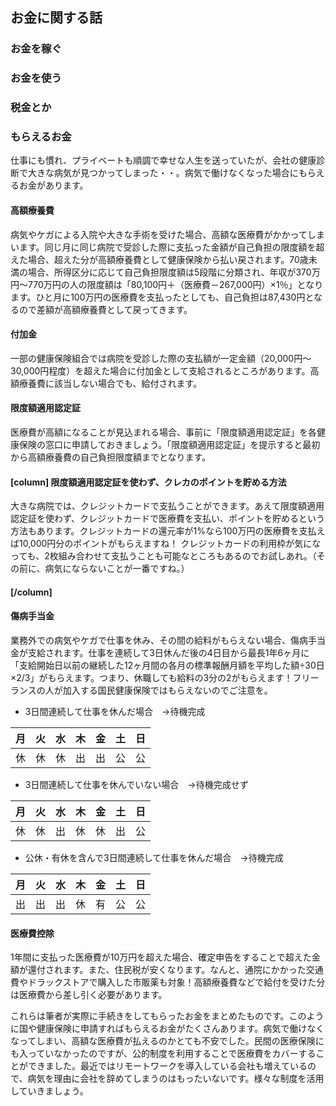 ## お金に関する話

### お金を稼ぐ

### お金を使う

### 税金とか

### もらえるお金
仕事にも慣れ、プライベートも順調で幸せな人生を送っていたが、会社の健康診断で大きな病気が見つかってしまった・・。病気で働けなくなった場合にもらえるお金があります。

#### 高額療養費
病気やケガによる入院や大きな手術を受けた場合、高額な医療費がかかってしまいます。同じ月に同じ病院で受診した際に支払った金額が自己負担の限度額を超えた場合、超えた分が高額療養費として健康保険から払い戻されます。70歳未満の場合、所得区分に応じて自己負担限度額は5段階に分類され、年収が370万円〜770万円の人の限度額は「80,100円＋（医療費－267,000円）×1％」となります。ひと月に100万円の医療費を支払ったとしても、自己負担は87,430円となるので差額が高額療養費として戻ってきます。


#### 付加金
一部の健康保険組合では病院を受診した際の支払額が一定金額（20,000円〜30,000円程度）を超えた場合に付加金として支給されるところがあります。高額療養費に該当しない場合でも、給付されます。


#### 限度額適用認定証
医療費が高額になることが見込まれる場合、事前に「限度額適用認定証」を各健康保険の窓口に申請しておきましょう。「限度額適用認定証」を提示すると最初から高額療養費の自己負担限度額までとなります。

#### [column] 限度額適用認定証を使わず、クレカのポイントを貯める方法

大きな病院では、クレジットカードで支払うことができます。あえて限度額適用認定証を使わず、クレジットカードで医療費を支払い、ポイントを貯めるという方法もあります。クレジットカードの還元率が1%なら100万円の医療費を支払えば10,000円分のポイントがもらえますね！
クレジットカードの利用枠が気になっても、2枚組み合わせて支払うことも可能なところもあるのでお試しあれ。（その前に、病気にならないことが一番ですね。）

#### [/column]

#### 傷病手当金
業務外での病気やケガで仕事を休み、その間の給料がもらえない場合、傷病手当金が支給されます。仕事を連続して3日休んだ後の4日目から最長1年6ヶ月に「支給開始日以前の継続した12ヶ月間の各月の標準報酬月額を平均した額÷30日×2/3」がもらえます。つまり、休職しても給料の3分の2がもらえます！フリーランスの人が加入する国民健康保険ではもらえないのでご注意を。

* 3日間連続して仕事を休んだ場合　→待機完成

| 月 | 火 | 水 | 木 | 金 | 土 | 日 |
|:--|:--|:--|:--|:--|:--|:--|
| 休 | 休 | 休 | 出 | 出 | 公 | 公 |

* 3日間連続して仕事を休んでいない場合　→待機完成せず

| 月 | 火 | 水 | 木 | 金 | 土 | 日 |
|:--|:--|:--|:--|:--|:--|:--|
| 休 | 休 | 出 | 休 | 休 | 出 | 公 |

* 公休・有休を含んで3日間連続して仕事を休んだ場合　→待機完成

| 月 | 火 | 水 | 木 | 金 | 土 | 日 |
|:--|:--|:--|:--|:--|:--|:--|
| 出 | 出 | 出 | 休 | 有 | 公 | 公 |

#### 医療費控除
1年間に支払った医療費が10万円を超えた場合、確定申告をすることで超えた金額が還付されます。また、住民税が安くなります。なんと、通院にかかった交通費やドラックストアで購入した市販薬も対象！高額療養費などで給付を受けた分は医療費から差し引く必要があります。

これらは筆者が実際に手続きをしてもらったお金をまとめたものです。このように国や健康保険に申請すればもらえるお金がたくさんあります。病気で働けなくなってしまい、高額な医療費が払えるのかとても不安でした。民間の医療保険にも入っていなかったのですが、公的制度を利用することで医療費をカバーすることができました。最近ではリモートワークを導入している会社も増えているので、病気を理由に会社を辞めてしまうのはもったいないです。様々な制度を活用していきましょう。
